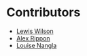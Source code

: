 # Contributors

- [Lewis Wilson](https://github.com/lwlsns)
- [Alex Rippon](https://github.com/alexrippon)
- [Louise Nangla](https://github.com/louisenangla)
